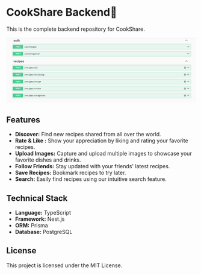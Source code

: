 <h1>CookShare Backend🍔</h1>

<p>This is the complete backend repository for CookShare.</p>
<img width="1506" alt="Screenshot 2024-02-20 at 12 56 23 PM" src="./swaggerss.png">

<h2>Features</h2>

<ul>
	<li><strong>Discover:</strong> Find new recipes shared from all over the world.</li>
	<li><strong>Rate &amp; Like :</strong> Show your appreciation by liking and rating your favorite recipes.</li>
	<li><strong>Upload Images:</strong> Capture and upload multiple images to showcase your favorite dishes and drinks.</li>
	<li><strong>Follow Friends:</strong> Stay updated with your friends&#39; latest recipes.</li>
	<li><strong>Save Recipes:</strong> Bookmark recipes to try later.</li>
	<li><strong>Search:</strong> Easily find recipes using our intuitive search feature.</li>
</ul>

<h2>Technical Stack</h2>

<ul>
	<li><strong>Language:</strong> TypeScript</li>
	<li><strong>Framework:</strong> Nest.js</li>
	<li><strong>ORM:</strong> Prisma</li>
	<li><strong>Database:</strong> PostgreSQL</li>
</ul>

<h2>License</h2>

<p>This project is licensed under the MIT License.</p>
